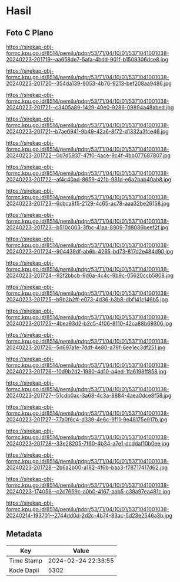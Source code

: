 # Hasil

## Foto C Plano

https://sirekap-obj-formc.kpu.go.id/8514/pemilu/pdpr/53/71/04/10/01/5371041001038-20240223-201719--aa658de7-5afa-4bdd-901f-b1509306dce8.jpg

https://sirekap-obj-formc.kpu.go.id/8514/pemilu/pdpr/53/71/04/10/01/5371041001038-20240223-201720--354da139-9053-4b76-9213-bef208aa9486.jpg

https://sirekap-obj-formc.kpu.go.id/8514/pemilu/pdpr/53/71/04/10/01/5371041001038-20240223-201721--c3405a89-1429-40e0-9286-09894a48abed.jpg

https://sirekap-obj-formc.kpu.go.id/8514/pemilu/pdpr/53/71/04/10/01/5371041001038-20240223-201721--b7ae6941-9b49-42a6-8f72-d1332a3fce46.jpg

https://sirekap-obj-formc.kpu.go.id/8514/pemilu/pdpr/53/71/04/10/01/5371041001038-20240223-201722--0d7d5937-47f0-4ace-9c4f-4bb077687807.jpg

https://sirekap-obj-formc.kpu.go.id/8514/pemilu/pdpr/53/71/04/10/01/5371041001038-20240223-201722--af4c40ad-8659-421b-981d-e6a2bab40ab8.jpg

https://sirekap-obj-formc.kpu.go.id/8514/pemilu/pdpr/53/71/04/10/01/5371041001038-20240223-201723--6cbca8f5-2129-4c65-ac78-aaa32be26158.jpg

https://sirekap-obj-formc.kpu.go.id/8514/pemilu/pdpr/53/71/04/10/01/5371041001038-20240223-201723--b510c003-3fbc-41aa-8909-7d8086beef2f.jpg

https://sirekap-obj-formc.kpu.go.id/8514/pemilu/pdpr/53/71/04/10/01/5371041001038-20240223-201724--904439df-ab6b-4265-bd73-817d2e484d90.jpg

https://sirekap-obj-formc.kpu.go.id/8514/pemilu/pdpr/53/71/04/10/01/5371041001038-20240223-201724--92f2bbcb-9d6a-4c4c-9b9c-05620ccb5808.jpg

https://sirekap-obj-formc.kpu.go.id/8514/pemilu/pdpr/53/71/04/10/01/5371041001038-20240223-201725--b9b2b2ff-e073-4d36-b3b8-dbf141c146b5.jpg

https://sirekap-obj-formc.kpu.go.id/8514/pemilu/pdpr/53/71/04/10/01/5371041001038-20240223-201725--4bea93d2-b2c5-4f06-8110-42ca88b69306.jpg

https://sirekap-obj-formc.kpu.go.id/8514/pemilu/pdpr/53/71/04/10/01/5371041001038-20240223-201726--5d697a1e-7ddf-4e80-a79f-6ee1ec3df251.jpg

https://sirekap-obj-formc.kpu.go.id/8514/pemilu/pdpr/53/71/04/10/01/5371041001038-20240223-201726--10d9b2d2-1980-4d10-a4ed-1fa6198ff858.jpg

https://sirekap-obj-formc.kpu.go.id/8514/pemilu/pdpr/53/71/04/10/01/5371041001038-20240223-201727--51cdb0ac-3a68-4c3a-8884-4aea0dce8f58.jpg

https://sirekap-obj-formc.kpu.go.id/8514/pemilu/pdpr/53/71/04/10/01/5371041001038-20240223-201727--77a0f6c4-d339-4e6c-9f11-9e48175e917b.jpg

https://sirekap-obj-formc.kpu.go.id/8514/pemilu/pdpr/53/71/04/10/01/5371041001038-20240223-201728--33e28205-7f60-4b34-a7e1-dcddaf10b0ee.jpg

https://sirekap-obj-formc.kpu.go.id/8514/pemilu/pdpr/53/71/04/10/01/5371041001038-20240223-201728--2b6a2b00-a182-4f6b-baa3-f78717417d62.jpg

https://sirekap-obj-formc.kpu.go.id/8514/pemilu/pdpr/53/71/04/10/01/5371041001038-20240223-174056--c2c7659c-a0b0-4167-aab5-c38a97ea481c.jpg

https://sirekap-obj-formc.kpu.go.id/8514/pemilu/pdpr/53/71/04/10/01/5371041001038-20240214-193701--2744dd0d-2d2c-4b74-83ac-5d23e2546a3b.jpg


## Metadata

| Key        | Value               |
| ---------- | ------------------- |
| Time Stamp | 2024-02-24 22:33:55 |
| Kode Dapil | 5302                |



